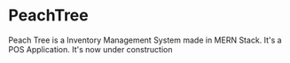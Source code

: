 # PeachTree
Peach Tree is a Inventory Management System made in MERN Stack. It's a POS Application. It's now under construction
